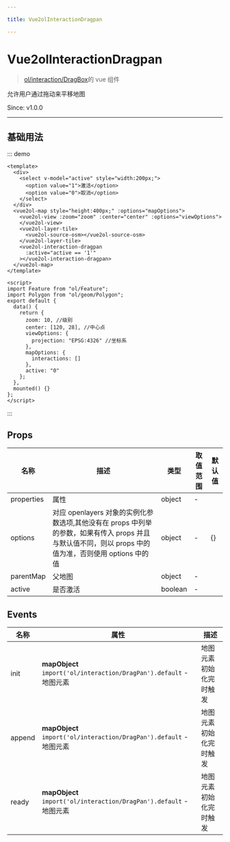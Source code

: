 ```yaml
---

title: Vue2olInteractionDragpan

---
```


# Vue2olInteractionDragpan

> [ol/interaction/DragBox](https://openlayers.org/en/latest/apidoc/module-ol_interaction_DragPan-DragPan.html)的 vue 组件

允许用户通过拖动来平移地图

Since: v1.0.0

---

## 基础用法

::: demo

```vue
<template>
  <div>
    <select v-model="active" style="width:200px;">
      <option value="1">激活</option>
      <option value="0">取消</option>
    </select>
  </div>
  <vue2ol-map style="height:400px;" :options="mapOptions">
    <vue2ol-view :zoom="zoom" :center="center" :options="viewOptions">
    </vue2ol-view>
    <vue2ol-layer-tile>
      <vue2ol-source-osm></vue2ol-source-osm>
    </vue2ol-layer-tile>
    <vue2ol-interaction-dragpan
      :active="active == '1'"
    ></vue2ol-interaction-dragpan>
  </vue2ol-map>
</template>

<script>
import Feature from "ol/Feature";
import Polygon from "ol/geom/Polygon";
export default {
  data() {
    return {
      zoom: 10, //级别
      center: [120, 28], //中心点
      viewOptions: {
        projection: "EPSG:4326" //坐标系
      },
      mapOptions: {
        interactions: []
      },
      active: "0"
    };
  },
  mounted() {}
};
</script>
```

:::

## Props

| 名称       | 描述                                                                                                                                                  | 类型    | 取值范围 | 默认值 |
| ---------- | ----------------------------------------------------------------------------------------------------------------------------------------------------- | ------- | -------- | ------ |
| properties | 属性                                                                                                                                                  | object  | -        |        |
| options    | 对应 openlayers 对象的实例化参数选项,其他没有在 props 中列举的参数，如果有传入 props 并且与默认值不同，则以 props 中的值为准，否则使用 options 中的值 | object  | -        | {}     |
| parentMap  | 父地图                                                                                                                                                | object  | -        |        |
| active     | 是否激活                                                                                                                                              | boolean | -        |        |

## Events

| 名称   | 属性                                                                | 描述                   |
| ------ | ------------------------------------------------------------------- | ---------------------- |
| init   | **mapObject** `import('ol/interaction/DragPan').default` - 地图元素 | 地图元素初始化完时触发 |
| append | **mapObject** `import('ol/interaction/DragPan').default` - 地图元素 | 地图元素初始化完时触发 |
| ready  | **mapObject** `import('ol/interaction/DragPan').default` - 地图元素 | 地图元素初始化完时触发 |
